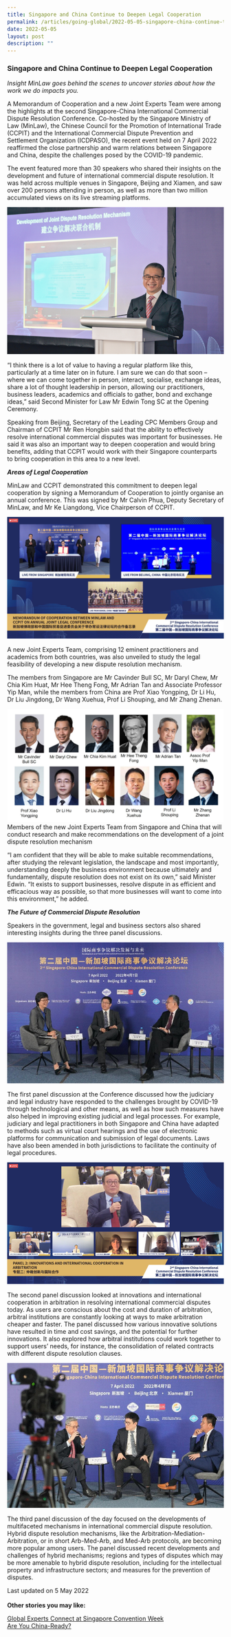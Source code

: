 ```yaml
---
title: Singapore and China Continue to Deepen Legal Cooperation
permalink: /articles/going-global/2022-05-05-singapore-china-continue-to-deepen-legal-cooperation
date: 2022-05-05
layout: post
description: ""
---
```


### **Singapore and China Continue to Deepen Legal Cooperation**

<i>Insight MinLaw goes behind the scenes to uncover stories about how the work we do impacts you.</i>
<br>

A Memorandum of Cooperation and a new Joint Experts Team were among the highlights at the second Singapore-China International Commercial Dispute Resolution Conference. Co-hosted by the Singapore Ministry of Law (MinLaw), the Chinese Council for the Promotion of International Trade (CCPIT) and the International Commercial Dispute Prevention and Settlement Organization (ICDPASO), the recent event held on 7 April 2022 reaffirmed the close partnership and warm relations between Singapore and China, despite the challenges posed by the COVID-19 pandemic. 

The event featured more than 30 speakers who shared their insights on the development and future of international commercial dispute resolution. It was held across multiple venues in Singapore, Beijing and Xiamen, and saw over 200 persons attending in person, as well as more than two million accumulated views on its live streaming platforms. 

![](/images/SCICDRC/iml_1.png)

“I think there is a lot of value to having a regular platform like this, particularly at a time later on in future. I am sure we can do that soon – where we can come together in person, interact, socialise, exchange ideas, share a lot of thought leadership in person, allowing our practitioners, business leaders, academics and officials to gather, bond and exchange ideas,” said Second Minister for Law Mr Edwin Tong SC at the Opening Ceremony.

Speaking from Beijing, Secretary of the Leading CPC Members Group and Chairman of CCPIT Mr Ren Hongbin said that the ability to effectively resolve international commercial disputes was important for businesses. He said it was also an important way to deepen cooperation and would bring benefits, adding that CCPIT would work with their Singapore counterparts to bring cooperation in this area to a new level.

***Areas of Legal Cooperation***

MinLaw and CCPIT demonstrated this commitment to deepen legal cooperation by signing a Memorandum of Cooperation to jointly organise an annual conference. This was signed by Mr Calvin Phua, Deputy Secretary of MinLaw, and Mr Ke Liangdong, Vice Chairperson of CCPIT. 

![](/images/SCICDRC/iml_2.png)

A new Joint Experts Team, comprising 12 eminent practitioners and academics from both countries, was also unveiled to study the legal feasibility of developing a new dispute resolution mechanism. 

The members from Singapore are Mr Cavinder Bull SC, Mr Daryl Chew, Mr Chia Kim Huat, Mr Hee Theng Fong, Mr Adrian Tan and Associate Professor Yip Man, while the members from China are Prof Xiao Yongping, Dr Li Hu, Dr Liu Jingdong, Dr Wang Xuehua, Prof Li Shouping, and Mr Zhang Zhenan. 
  
<div class="image">
  <img src="/images/SCICDRC/iml_3.jpg" title="Participants of the inaugural run" alt="Participants of the inaugural run">Members of the new Joint Experts Team from Singapore and China that will conduct research and make recommendations on the development of a joint dispute resolution mechanism
</div>

“I am confident that they will be able to make suitable recommendations, after studying the relevant legislation, the landscape and most importantly, understanding deeply the business environment because ultimately and fundamentally, dispute resolution does not exist on its own,” said Minister Edwin. “It exists to support businesses, resolve dispute in as efficient and efficacious way as possible, so that more businesses will want to come into this environment,” he added.

***The Future of Commercial Dispute Resolution***

Speakers in the government, legal and business sectors also shared interesting insights during the three panel discussions. 

![](/images/SCICDRC/iml_4.jpg)

The first panel discussion at the Conference discussed how the judiciary and legal industry have responded to the challenges brought by COVID-19 through technological and other means, as well as how such measures have also helped in improving existing judicial and legal processes. For example, judiciary and legal practitioners in both Singapore and China have adapted to methods such as virtual court hearings and the use of electronic platforms for communication and submission of legal documents. Laws have also been amended in both jurisdictions to facilitate the continuity of legal procedures.

![](/images/SCICDRC/iml_5.png)

The second panel discussion looked at innovations and international cooperation in arbitration in resolving international commercial disputes today. As users are conscious about the cost and duration of arbitration, arbitral institutions are constantly looking at ways to make arbitration cheaper and faster. The panel discussed how various innovative solutions have resulted in time and cost savings, and the potential for further innovations. It also explored how arbitral institutions could work together to support users’ needs, for instance, the consolidation of related contracts with different dispute resolution clauses.

![](/images/SCICDRC/iml_6.jpg)

The third panel discussion of the day focused on the developments of multifaceted mechanisms in international commercial dispute resolution. Hybrid dispute resolution mechanisms, like the Arbitration-Mediation-Arbitration, or in short Arb-Med-Arb, and Med-Arb protocols, are becoming more popular among users. The panel discussed recent developments and challenges of hybrid mechanisms; regions and types of disputes which may be more amenable to hybrid dispute resolution, including for the intellectual property and infrastructure sectors; and measures for the prevention of disputes. 

Last updated on 5 May 2022
<br>
<br>
<b>Other stories you may like:</b>

<a href="https://insight.mlaw.gov.sg/articles/going-global/2021-10-01-global-experts-connect-at-singapore-convention-week" target="new">Global Experts Connect at Singapore Convention Week</a><br><a href="https://insight.mlaw.gov.sg/articles/going-global/2021-11-30-are-you-china-ready" target="new">Are You China-Ready?</a>